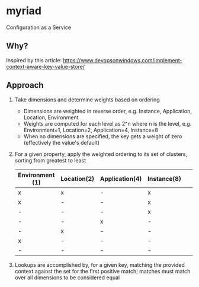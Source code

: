 # myriad
Configuration as a Service

## Why?
Inspired by this article:
https://www.devopsonwindows.com/implement-context-aware-key-value-store/

## Approach

1. Take dimensions and determine weights based on ordering
   - Dimensions are weighted in reverse order, e.g. Instance, Application, Location, Environment
   - Weights are computed for each level as 2^n where n is the level,
     e.g. Environment=1, Location=2, Application=4, Instance=8
   - When no dimensions are specified, the key gets a weight of zero (effectively the value's default)
2. For a given property, apply the weighted ordering to its set of clusters, sorting from greatest to least

	| Environment (1) | Location(2) | Application(4) | Instance(8) |   | Weight |   | Values     |
	|-----------------|-------------|----------------|-------------|---|--------|---|------------|
	|        x        |      x      |        -       |      x      |   |     11 | = | apple      |
	|        x        |      -      |        -       |      x      |   |      9 | = | pear       |
	|        -        |      -      |        -       |      x      |   |      8 | = | pecan      |
	|        -        |      -      |        x       |      -      |   |      4 | = | peach      |
	|        -        |      x      |        -       |      -      |   |      2 | = | strawberry |
	|        x        |      -      |        -       |      -      |   |      1 | = | apricot    |
	|        -        |      -      |        -       |      -      |   |      0 | = | pumpkin    |

3. Lookups are accomplished by, for a given key, matching the provided context against the set for the first
   positive match; matches must match over all dimensions to be considered equal